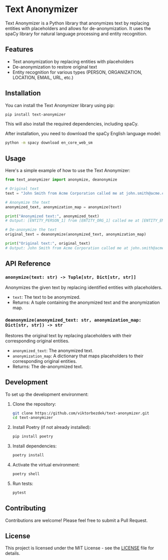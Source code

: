 # Text Anonymizer

Text Anonymizer is a Python library that anonymizes text by replacing entities with placeholders and allows for de-anonymization. It uses the spaCy library for natural language processing and entity recognition.

## Features

- Text anonymization by replacing entities with placeholders
- De-anonymization to restore original text
- Entity recognition for various types (PERSON, ORGANIZATION, LOCATION, EMAIL, URL, etc.)

## Installation

You can install the Text Anonymizer library using pip:

```bash
pip install text-anonymizer
```

This will also install the required dependencies, including spaCy.

After installation, you need to download the spaCy English language model:

```bash
python -m spacy download en_core_web_sm
```

## Usage

Here's a simple example of how to use the Text Anonymizer:

```python
from text_anonymizer import anonymize, deanonymize

# Original text
text = "John Smith from Acme Corporation called me at john.smith@acme.com."

# Anonymize the text
anonymized_text, anonymization_map = anonymize(text)

print("Anonymized text:", anonymized_text)
# Output: [ENTITY_PERSON_1] from [ENTITY_ORG_1] called me at [ENTITY_EMAIL_1].

# De-anonymize the text
original_text = deanonymize(anonymized_text, anonymization_map)

print("Original text:", original_text)
# Output: John Smith from Acme Corporation called me at john.smith@acme.com.
```

## API Reference

### `anonymize(text: str) -> Tuple[str, Dict[str, str]]`

Anonymizes the given text by replacing identified entities with placeholders.

- `text`: The text to be anonymized.
- Returns: A tuple containing the anonymized text and the anonymization map.

### `deanonymize(anonymized_text: str, anonymization_map: Dict[str, str]) -> str`

Restores the original text by replacing placeholders with their corresponding original entities.

- `anonymized_text`: The anonymized text.
- `anonymization_map`: A dictionary that maps placeholders to their corresponding original entities.
- Returns: The de-anonymized text.

## Development

To set up the development environment:

1. Clone the repository:
   ```bash
   git clone https://github.com/viktorbezdek/text-anonymizer.git
   cd text-anonymizer
   ```

2. Install Poetry (if not already installed):
   ```bash
   pip install poetry
   ```

3. Install dependencies:
   ```bash
   poetry install
   ```

4. Activate the virtual environment:
   ```bash
   poetry shell
   ```

5. Run tests:
   ```bash
   pytest
   ```

## Contributing

Contributions are welcome! Please feel free to submit a Pull Request.

## License

This project is licensed under the MIT License - see the [LICENSE](LICENSE) file for details.
